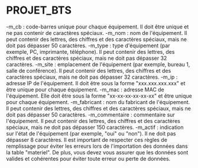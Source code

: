 # PROJET_BTS

-m_cb : code-barres unique pour chaque équipement. Il doit être unique et ne pas contenir de caractères spéciaux.
-m_nom : nom de l'équipement. Il peut contenir des lettres, des chiffres et des caractères spéciaux, mais ne doit pas dépasser 50 caractères.
-m_type : type d'équipement (par exemple, PC, imprimante, téléphone). Il peut contenir des lettres, des chiffres et des caractères spéciaux, mais ne doit pas dépasser 32 caractères.
-m_site : emplacement de l'équipement (par exemple, bureau 1, salle de conférence). Il peut contenir des lettres, des chiffres et des caractères spéciaux, mais ne doit pas dépasser 32 caractères.
-m_ip : adresse IP de l'équipement. Il doit être sous la forme "xxx.xxx.xxx.xxx" et être unique pour chaque équipement.
-m_mac : adresse MAC de l'équipement. Elle doit être sous la forme "xx-xx-xx-xx-xx-xx" et être unique pour chaque équipement.
-m_fabricant : nom du fabricant de l'équipement. Il peut contenir des lettres, des chiffres et des caractères spéciaux, mais ne doit pas dépasser 50 caractères.
-m_commentaire : commentaire sur l'équipement. Il peut contenir des lettres, des chiffres et des caractères spéciaux, mais ne doit pas dépasser 150 caractères.
-m_actif : indication sur l'état de l'équipement (par exemple, "oui" ou "non"). Il ne doit pas dépasser 8 caractères.
Il est important de respecter ces règles de remplissage pour éviter les erreurs lors de l'importation des données dans la table "materiel". De plus, vous devez vous assurer que les données sont valides et cohérentes pour éviter toute erreur ou perte de données. 
